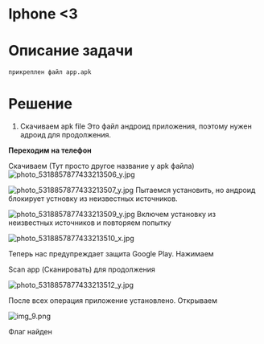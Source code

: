 # Iphone <3

# Описание задачи

`прикреплен файл app.apk`

# Решение
1. Скачиваем apk file
Это файл андроид приложения, поэтому нужен адроид для продолжения.

**Переходим на телефон**

Скачиваем
(Тут просто другое название у apk файла)
![photo_5318857877433213506_y.jpg](photo_5318857877433213506_y.jpg)

![photo_5318857877433213507_y.jpg](photo_5318857877433213507_y.jpg)
Пытаемся установить, но андроид блокирует устновку из неизвестных источников.

![photo_5318857877433213509_y.jpg](photo_5318857877433213509_y.jpg)
Включем установку из неизвестных источников и повторяем попытку

![photo_5318857877433213510_x.jpg](photo_5318857877433213510_x.jpg)

Теперь нас предупреждает защита Google Play.
Нажимаем

Scan app (Сканировать) для продолжения

![photo_5318857877433213512_y.jpg](photo_5318857877433213512_y.jpg)


После всех операция приложение установлено. Открываем

![img_9.png](img_9.png)

Флаг найден

